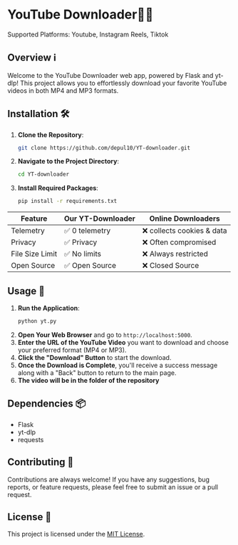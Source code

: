 # YouTube Downloader🎥🚀
Supported Platforms: Youtube, Instagram Reels, Tiktok

## Overview ℹ️
Welcome to the YouTube Downloader web app, powered by Flask and yt-dlp! This project allows you to effortlessly download your favorite YouTube videos in both MP4 and MP3 formats.

## Installation 🛠️
1. **Clone the Repository**: 
    ```bash
    git clone https://github.com/depul10/YT-downloader.git
    ```
2. **Navigate to the Project Directory**:
    ```bash
    cd YT-downloader
    ```
3. **Install Required Packages**:
    ```bash
    pip install -r requirements.txt
    ```
| Feature          | Our YT-Downloader  | Online Downloaders  |
|------------------|--------------------|---------------------|
| Telemetry        | ✅ 0 telemetry     | ❌ collects cookies & data|
| Privacy          | ✅ Privacy         | ❌ Often compromised      |
| File Size Limit  | ✅ No limits       | ❌ Always restricted      |
| Open Source      | ✅ Open Source     | ❌ Closed Source          |

## Usage 🚀
1. **Run the Application**:
    ```bash
    python yt.py
    ```
2. **Open Your Web Browser** and go to `http://localhost:5000`.
3. **Enter the URL of the YouTube Video** you want to download and choose your preferred format (MP4 or MP3).
4. **Click the "Download" Button** to start the download.
5. **Once the Download is Complete**, you'll receive a success message along with a "Back" button to return to the main page.
6. **The video will be in the folder of the repository**

## Dependencies 📦
- Flask
- yt-dlp
- requests

## Contributing 🤝
Contributions are always welcome! If you have any suggestions, bug reports, or feature requests, please feel free to submit an issue or a pull request.

## License 📄
This project is licensed under the [MIT License](LICENSE).
